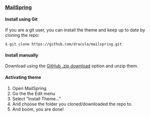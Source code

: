 ### [MailSpring](https://getmailspring.com)

#### Install using Git

If you are a git user, you can install the theme and keep up to date by cloning the repo:

    $ git clone https://github.com/dracula/mailspring.git

#### Install manually

Download using the [GitHub .zip download](https://github.com/dracula/mailspring/archive/master.zip) option and unzip them.

#### Activating theme

1. Open MailSpring
2. Go the the Edit menu
3. Select "Install Theme..."
4. And choose the folder you cloned/downloaded the repo to.
5. And boom, you are done!
